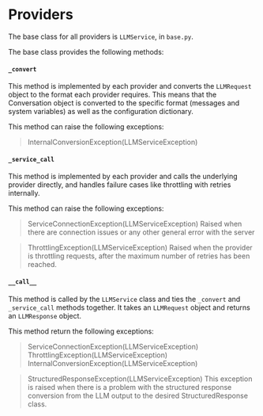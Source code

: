 # Providers

The base class for all providers is `LLMService`, in `base.py`.

The base class provides the following methods:

#### `_convert`

This method is implemented by each provider and converts the `LLMRequest` object to the format each provider requires. This means that the Conversation object is converted to the specific format (messages and system variables) as well as the configuration dictionary.

This method can raise the following exceptions:
> InternalConversionException(LLMServiceException)

#### `_service_call`

This method is implemented by each provider and calls the underlying provider directly, and handles failure cases like throttling with retries internally.

This method can raise the following exceptions:

> ServiceConnectionException(LLMServiceException)
Raised when there are connection issues or any other general error with the server

> ThrottlingException(LLMServiceException)
Raised when the provider is throttling requests, after the maximum number of retries has been reached.

#### `__call__`

This method is called by the `LLMService` class and ties the ``_convert`` and ``_service_call`` methods together. It takes an `LLMRequest` object and returns an `LLMResponse` object.

This method return the following exceptions:

> ServiceConnectionException(LLMServiceException)
> ThrottlingException(LLMServiceException)
> InternalConversionException(LLMServiceException)

> StructuredResponseException(LLMServiceException)
This exception is raised when there is a problem with the structured response conversion from the LLM output to the desired StructuredResponse class.